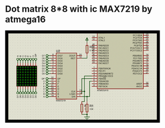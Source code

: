 # Dot matrix 8*8 with ic MAX7219 by atmega16
![](https://github.com/behnamasaei/Electronic-Projects/blob/main/AVR/LED_Dot_Matrix/Untitled%20Project/Untitled%20Project.gif)
